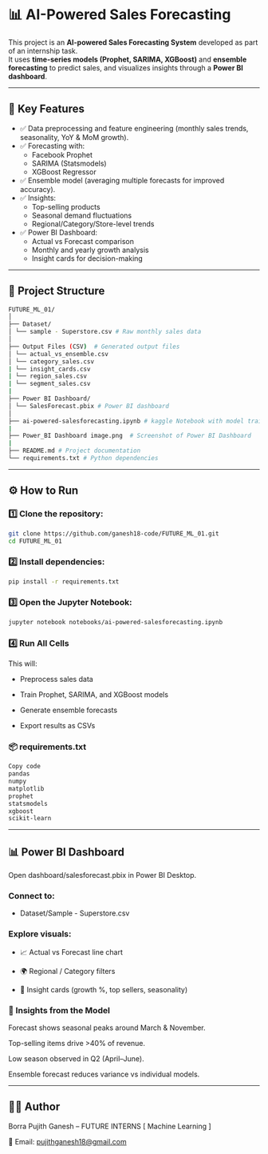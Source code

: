 # 📊 AI-Powered Sales Forecasting

This project is an **AI-powered Sales Forecasting System** developed as part of an internship task.  
It uses **time-series models (Prophet, SARIMA, XGBoost)** and **ensemble forecasting** to predict sales, and visualizes insights through a **Power BI dashboard**.

---

## 🚀 Key Features

- ✅ Data preprocessing and feature engineering (monthly sales trends, seasonality, YoY & MoM growth).
- ✅ Forecasting with:
  - Facebook Prophet
  - SARIMA (Statsmodels)
  - XGBoost Regressor
- ✅ Ensemble model (averaging multiple forecasts for improved accuracy).
- ✅ Insights:
  - Top-selling products
  - Seasonal demand fluctuations
  - Regional/Category/Store-level trends
- ✅ Power BI Dashboard:
  - Actual vs Forecast comparison
  - Monthly and yearly growth analysis
  - Insight cards for decision-making

---

## 📂 Project Structure

```bash
FUTURE_ML_01/
│
├── Dataset/
│ └── sample - Superstore.csv # Raw monthly sales data
│
├── Output Files (CSV)  # Generated output files
│ └── actual_vs_ensemble.csv
│ └── category_sales.csv
| └── insight_cards.csv
| └── region_sales.csv
| └── segment_sales.csv
|
├── Power BI Dashboard/
│ └── SalesForecast.pbix # Power BI dashboard
│
├── ai-powered-salesforecasting.ipynb # kaggle Notebook with model training & analysis
|
├── Power_BI Dashboard image.png  # Screenshot of Power BI Dashboard
|
├── README.md # Project documentation
└── requirements.txt # Python dependencies

```

---

## ⚙️ How to Run

### 1️⃣ Clone the repository:

```bash
git clone https://github.com/ganesh18-code/FUTURE_ML_01.git
cd FUTURE_ML_01
```

### 2️⃣ Install dependencies:

```bash
pip install -r requirements.txt
```

### 3️⃣ Open the Jupyter Notebook:

```bash
jupyter notebook notebooks/ai-powered-salesforecasting.ipynb
```

### 4️⃣ Run All Cells

This will:

- Preprocess sales data

- Train Prophet, SARIMA, and XGBoost models

- Generate ensemble forecasts

- Export results as CSVs

### 📦 requirements.txt

```txt
Copy code
pandas
numpy
matplotlib
prophet
statsmodels
xgboost
scikit-learn
```

---

## 📊 Power BI Dashboard

Open dashboard/salesforecast.pbix in Power BI Desktop.

### Connect to:

- Dataset/Sample - Superstore.csv

### Explore visuals:

- 📈 Actual vs Forecast line chart

- 🌍 Regional / Category filters

- 🧾 Insight cards (growth %, top sellers, seasonality)

### 🔮 Insights from the Model

Forecast shows seasonal peaks around March & November.

Top-selling items drive >40% of revenue.

Low season observed in Q2 (April–June).

Ensemble forecast reduces variance vs individual models.

---

## 🧑‍💻 Author

Borra Pujith Ganesh – FUTURE INTERNS [ Machine Learning ]

📧 Email: pujithganesh18@gmail.com
